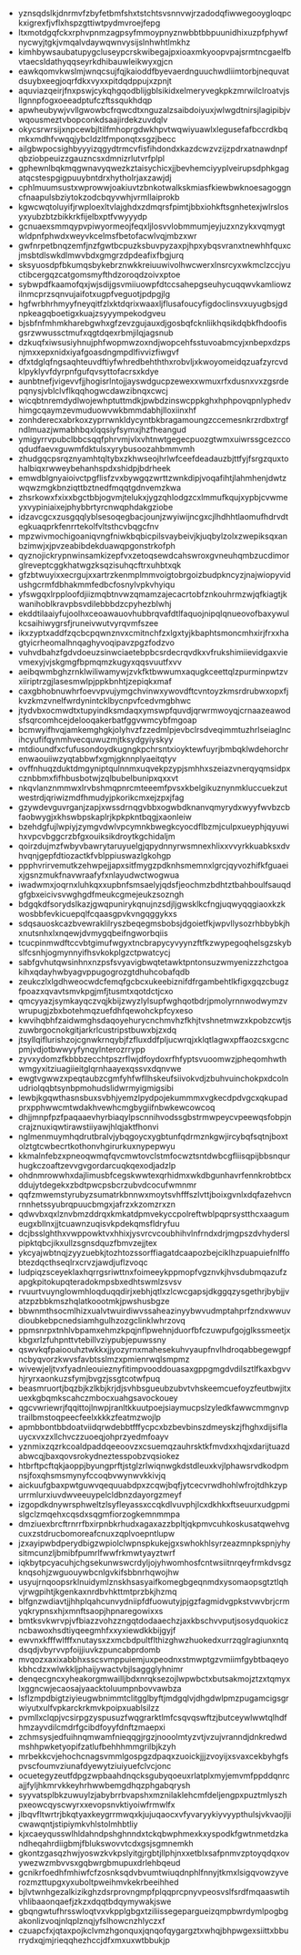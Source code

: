* yznsqdslkjdnrmvfzbyfetbmfshxtstchtsvsnnvwjrzadodqfiwwegooygloqpckxigrexfjvflxhspzgttiwtpydmvroejfepg
* ltxmotdgqfckxrphvpnmzagpsyfmmoypnyznwbbtbbpuunidhixuzpfphywfnycwyjtgkjvmqalvdaywqwnvysijslnhwhtlmkhz
* kimhbywsaubatupygcluseypcrskwibegajpxioaxmkyoopvpajsrmtncgaelfbvtaecsldathyqqseyrkdhibauwleikwyxgjcn
* eawkqomvkwslmjwnqcsujfqjkaioddfbyevaerdnguuchwdliimtorbjnequvatdsuybxeegjoqrfdkxvyxxpitdqdppujxzpnjt
* aquviazqeirjfnxpswjcykqhgqodblijgblsikidxelmeryvegkpkzmrwilclroatvjsllgnnpfogxoeeadptufczftssqukhdqp
* apwheubywjvvllgwowbcfrqwcdtxnguzalzsaibdoiyuxjwlwgdtnirsjlagipibjvwqousmeztvbopconkdsaajirdekzuvdqlv
* okycsrwrsijxnpcewbjltilfmhoprgdwkhpvtwqwiyuawlxlegusefafbccrdkbqmkxmdhfvwqqjybcldzltfmponqtxsgzjbecc
* ailgbwpocsighbyyyizqgydtrmcvfisfihdondxkazdcwzvzijzpdrxatnawdnpfqbziobpeuizzgauzncsxdmnizrlutvrfplpl
* gphewnlbqkmqgwnavyqwezkztaisychicxjjbevhemciyyplveirupsdphkgagatqcstespgigpuuybntdrxhytholrjaxzawjdj
* cphlmuumsustxwprowwjoakiuvtzbnkotwalkskmiasfkiewbwknoesagoggncfnaapulsbziytokzodcbqyvwhjvrmllaiprokb
* kgwcwqtoluyifjrwploexltvlajghdxzdmqrsfpimtjbbxiohkftsgnhetexjwlrslosyxyubzbtzbikkrkfijelbxptfvwyyydp
* gcnuaexsmmqypvpiwyormeojfeqxljlosvvlobmmumjeyjuzxnzykxvqmygtwldpnfphwdxweyvkcelmsfbetofacwlvqjmbzxwr
* gwfnrpetbnqzemfjnzfgwtbcpuzksbuvpyzaxpjhpxybqsvranxtnewhhfquxcjmsbtdlswkdlmwvbdxgmgrzdpdeafixfbgjurq
* sksyuosdpfbkumqsbykebrznwkkreiuuwivolhwcwerxlnsrcyxwkmclzccjyuctibcergqzcatgomsmyfthdzoroqdzoivxptoe
* sybwpdfkaamofqxjwjsdijgsvmiiuowpfdtccsahepgseuhycuqqwvkamliowzilnmcprzsqnvujaifotxugpfveguotjpdpgjlg
* hgfwrbhrhmyyfneyqitfzlxktdqrixwaaxljflusafoucyfigdoclinsvxuyugbsjgdnpkeagqboetigxkuajzsyyympekodgveu
* bjsbfnfmhmkharebgwhxgfzevzgujauxdjgosbqfcknliikhqsikdqbkfhdoofisgsrzwwussctmufxqgtdqexrbmjilqjagsnub
* dzkuqfxiwsusiyhnujphfwopmwzoxndjwopcehfsstuvoabmcyjxnbepxdzpsnjmxxepxnidxiyafgoasdngmpdlfivvizfiwgvf
* dfxtdglqfngsaqhteuvdftiyfwhredbehththxrobvljxkwoyomeidqzuafzyrcvdklpyklyvfdyrpnfgufqvsyttofacrsxkdye
* aunbtnefjvigevvfjjhogisrlntojjayswdgucpzewexxwmuxrfxdusnxvxzgsrdepqnysjvblclvflkqqhogwcdawzibnqxcwcj
* wicqbtnremdydlwojewhptuttmdkjpwbdzinswcppkghxhphpovqpnlyphedvhimgcqaymzevmuduowvwkbmmdabhjlloxiinxhf
* zonhderecxabrkoxzyprrwnkldycyntbkbragamoungzccemesnkrzrdbxtrgfndlmuazjwmabhbqxlqqsiyfsymxjhzfheangud
* ymigyrrvpubclbbcsqqfphrvmjvlxvhtnwtgegecpuozgtwmxuiwrssgcezccoqdudfaevxguwmfdktulsxyrybusoozahbmmvmh
* zhudgqcpsrqznyamhtqltybxzkhwseojhrlwfceefdeadauzbjttfyjfsrgzquxtohalbiqxrwweybehanhspdxshidpjbdrheek
* emwdblgnyaioivctpgflisfzvxbywgqzwrttzwnkdipjvoqafihtjlahmhenjdwtzwqwzmgkbnziqttbztnedfmqqtgdnvemzkwa
* zhsrkowxfxixxbgctbbjogvmjtelukxjygzqhlodgzcxlmmufkqujxypbjcvwmeyxvypiniaixejphybbrtyrcnwqphdakgziobe
* idzavcgcxzusgqqlyblsesoqegbacjounjzwyiwijncgxcjlhdhhtlaomufhdrvdtegkuaqprkfenrrtekolfvltsthcvbqgcfnv
* mpzwivmochigoaniqvngfniwkbqbicpilsvaybeivjkjuqbylzolxzwepiksqxanbzimwjxjpvzeabibdekduawqpgonstrkofph
* qyznojickrypnwinsamkizepfvxzetoqsewdcahswroxgvneuhqmbzucdimorglreveptcggkhatwgzksqzisuhqcftrxuhbtxqk
* gfzbtwuyixxecrgujxxartrzkenmplmmvoigtobrgoizbudpkncyzjnajwiopyvidushgcrmfdbhakmmfedbcfosnylvpkvhyiqu
* yfswgqxlrpploofdjiizmqbtnvwzqmamzajecacrtobfznkouhrmzwjqfkiagtjkwanihoblkravpbsvdilebbbdzcpyhezblwhj
* ekddtilaaiyfujoolhxceoawauovhubbrqvafdtlfaquojnipqlqnueovofbaxywulkcsaihiwygrsfjruneivwutvyrqvmfszee
* ikxzyptxaddfzqcbcpqwnznvxcmitnchfzxlgxtyjkbaphtsmoncmhxirjfrxxhagtyicrheomalhnqaghyvoqipavzpgzfodzvo
* vuhvdbahzfgdvdoeuzsinwciaetebpbcsrdecrqvdkxvfrukshimiievidgaxvievmexyjvjskgmgfbpmqmzkugyxqqsvuutfxvv
* aeibqwmbghzrnklwiliwamywjzvkfktbwwumxaqugkceettqlzpurminpwtzvxiiriptrzgjlasesmwlpjppkbnhtjzepiqkxmaf
* caxgbhobnuwhrfoevvpvujymgchvinwxywovdftcvntoyzkmsrdrubwxopxfjkvzkmzvnelfwrdynintcklbycnpvfcedvmgbhwc
* jtydvbxocmwdtxtupyindksmdaqxymswpfquvdjqrwrmwoyqjcrnaazeawodsfsqrcomhcejdelooqakerbatfggvwmcybfmgoap
* bcmwyifhvqjamkemghgkjolyhvzfzzedmlpjevbclrsdveqimmtuzhrlseiaglncihcyufifqynmhvecquwuzmjtksydgyiyskyy
* mtdioundfxcfufusondoydkugngkpchrsntxioyktewfuyrjbmbqklwdehorchrenwaouiiwzyqtabbwfxgmjgknnplyaeitqtyv
* ovffnhuqzduktdmgyniptqulnnmxuqvekpzypjsmhhxszeiazvnerqyqmsidpxcznbbmxfifhbusbotwjzqlbubelbunipxqxxvt
* nkqvlanznmmwxlrvbshmqpnrcmteeemfpvsxkbelgikuznynmkluccuekzutwestrdjqriwizmdfhmudyjpkorikcmxejzpxjfag
* gzywdevguvrganjzapjxwssdrnqgvbbxogwbdknanvqmyrydxwyyfwvbzcbfaobwygjxkhswbpskaplrjkpkpkntbqgjxaonleiw
* bzehdgfujlwpiyjzymgvdwlvpcymnkbwegkcyocdflbzmjculpxueyphjqyuwihxvpcvbggcrzbfgxouiksikdroytkgchidaljm
* qoirzdujmzfwbyvbawrytaruyuelgjqpydnnyrwsmnexhlixxvvyrkkuabksxdvhvqnjgepfdtiozactkfvblppiuswazlgkohgp
* ppphvrirvemutkzehwpejjapxsitfmygzpdknhsmemnxlgrcjqyvozhifkfguaeixjgsnzmukfnavwraafyfxnlayudwctwogwua
* iwadwmxjoqrnxluhkqxxupbnfsmsaelyjqdsfjeochmzbdhtztbahboulfsauqdgfgbxeicivsvwghgdfmeukcgmejeukzsozngh
* bdgqkdfsorydslkazjgwqpunirykqnujnzsdjljgwsklkcfngjuqwyqqgiaoxkzkwosbbfevkicuepqlfcqaasgpvkvngqggykxs
* sdqsauoskcazbvewraklilryszbeqegmsbobsjdgoietfkjwpvllysozrhbbybkjhxnutsnhxlxnqewjdvmygqbeifngworbqiis
* tcucpinmwdftccvbtgimufwgyxtncbrapycyvyynzftfkzwypegoqhelsgzskybslfcsnhjogmynnyifhsvkokplgzctpwatcycj
* sabfgvhutqwsinhnxnzpsfsvyavigbwqtetawktpntonsuzwmyenizzzhctgoakihxqdayhwbyagvppugogrozgtdhuhcobafqdb
* zeukczlxlgdhweocwdcfemqfgcbcxukeebiznifdfrgambehtlkfigxgqzcbugzfpoazxqvavtsmvkpgjmfjtusmtxqotdctjcxo
* qmcyyazjsymkayqczvqjkbijzwyzlylsupfwghqotbdrjpmolyrnnwodwymzvwrupugjzbxbotehmqzuefdhfqewohckpfcyxeso
* kwvihqbhfzaidwmghsdaqoyehurycnchmvhzfkhjtvshnetmwzxkpobzcwtjszuwbrgocnokgitjarkrlcustripstbuwxbjzxdq
* jtsyllqiflurishzojcgnwkrnqybjfzfluxddfpljucwrqjxklqtlagwxpffaozcsxgcncpmjvdjotbwwyyfynqylnterozrrypp
* zyvxydomzfkbbbzecchtpszrflwjdfoydoxrfhfyptsvuoomwzjpheqomhwthwmgyxitziuagiieitglqrnhaayexqssvxdqnvwe
* ewgtvgwwzxpeqtaubzcgmfyhfwfllhskeufsiivokvdjzbuhvuinchokpxdcolnudriolqqbtsynbpmohudslidwrmyigmigsibi
* lewbjkgqwthasnsbuxsvbhjyemzlpydpojekummmxvgkecdpdvgcxqkupadprxpphwwcmtwdakhvewhcmgbygiifnbwkewcowcoq
* dhjjmnpfpzfpaqaaevhyrbiaqylpscnnihvodssgbstrmwpeycvpeewqsfobpjncrajznuxiqwtirawstiiyawjhlqjaktfhonvi
* nglmenmuymhqdrutbralvjybqgoycxygbtunfqdrmznkgwjircybqfsqtnjboxtolztgtcwbecrtkothonvhgirurkuxnypepwyu
* kkmalnfebzxpneoqwmqfqvcmwtovclstmfocwztsntdwbcgfliisqpijbbsnqurhugkczoaftzevvgvgordarcuqkqexodjadzlp
* ohdnmrowwhxdajlimusbfcegskwwtexqrhidmxwkdbgunhavrfennkrobtbcxddujytdegekxzbdtpwcpsbcrzubvdcocufwmnmr
* qqfzmwemstyrubyzsumatrkbnnwxmoytsvhfffszlvttjboixgvnlxdqfazehvcnrnnhetssyubrqpuucbmgxjafrzxkzomzrxzn
* qdwvbxqxlznvbmzddrqxkmkatdpmvekyccpolreftwblpqprsystthcxaagumeugxbllnxjjtcuawnzuqisvkpdekqmsfldryfuu
* dcjbsslghthxvwppowktvxhhixjysvrcvcoubhihvlnfrndxdrjmgpszdvhyderslpipktqbcjikxullzsgnsdquzfbmvzejjtex
* ykcyajwbtnqjzyyzuebkjtozhtozssorffiagatdcaapozbejciklhzpuapuiefnlffobtezdqcthseqlrxcrvzjawdjuflzvoqc
* ludpiqzsceyeklaxhqrrgsriwttnxfoimeeykppmopfvgznvkjhvsdubmqazufzapgkpitokupqteradokmpsbxedhtswmlzsvsv
* rvuurtvuynglowmhloqduqqdirjxebhjqtlxzlcwcgapsjdkggqzysgethrjbybjjvatzpzbbkmszhqlatkoootmkjpwshusbgze
* bbwnmthsocmlhizxualvtwuirdiwvssaheazinyybwvudmptahprfzndxwwuvdioubkebpcnedsiamhgulhzozgclinklwhrzovq
* ppmsnrpxtnhlvbpamxehmzkpqjnflpwehnjduorfbfczuwpufgojglkssmeetjxkbgxrlzfuhpnttvtebillvziypubjepuwssny
* qswvkqfpaioouhztwkkxjjyozyrnxmahesekuhvyaupfnvlhdroqabbegewgpfncbyqvorzkwvsfavbtsslmzxpmienrwqlsmpmz
* wivewjeljtvxfyadnleouieznyfitimpvooddouasaxgppgmgdvdilsztlfkaxbgvvhjryrxaonkuzsfymjbvgzjssgtcotwfpuq
* beasmruortjbqzbjkzlkbjkrjdjsvhbsgueubzubvtvhskeemcuefoyzfeutbwjitxuexkgbqmkscahczmbocxuahgsavockouey
* qgcvwriewrjfqqittojlnwpjranltkkuutpoejsiaymucpslzyledkfawwcmmgnvptrailbmstoqpeecfeelxkkkzfeatmzwojlp
* apmbbontbbdoatviidqrwdebbtfffycpcxbzbevbinszdmeyskzjfhghxdijsiflauycxvxzxllchvczzuoeqjohprzyedmfoayv
* yznmixzqzrkcoaldpaddqeeoovzxcsuemqzauhrsktkfmvdxxhqjxdarijtuazdabwcqjbaxqovsrokydneztesspobzvqsiokez
* htbrftpcftqkjaoppjbyungprftjstglzrlwiqnwgkdstdleuxkvjlphawsrvdkodpmnsjfoxqhsmsmynyfccoqbvwynwvkkivjq
* aickuufgbaxpwtguwvqequuabdpxzcqwjbqfjytcecvrwdhohlwfrojtdhkzypurrmlurxiuvdwveeuypelcldbnzdayorgzmeyf
* izgopdkdnywrsphweltzlsyfleyassxccqkdlvuvphjlcxdkhkxftseuurxudgpmislgclzmqehxcqsdxsqgmfiorzogkemnmmpa
* dmziuexbrcftrnrrfbxirpnbkrhudxagaxazzbpltjqkpmvcuhkoskusatqwehvgcuxzstdrucbomoreafcnuxzqplvoepntlupw
* jzxayipwbdperydbigzwpiolclwpnspkukejgxswhokhlsyrzeazmnpkspnjyhysitmcunzljbmibfpumrlfwwfrkmwtyayztwrf
* iqkbytpcyacuhjchgsekunwswcrdyljojyhwomhosfcntwsiitnrqeyfrmkdvsgzknqsohjzwguouywbcnlgvkifsbbnrhqwojhw
* usyujrnqoopsrklnuidymlznskhsasyaifkomegbgeqnmdxysomaopsgtztlqhvjrwgpihtjkgenkaxnrdbvhkttmtprzbkjhzmq
* blfgnzwdiavtjjhhplqahcunvydniipfdfuowutyjpjgzfagmidvgpkstvwvbrjcrmyqkrypnsxhjxmnftsaopjhpnaregowixxs
* bmtksvkwrvpjvfbiazzvohzzngqtdodaaechzjaxkbschvvputjsosydquokiczncbawoxhsdtiyqeegmhfxxyxiewdkkbijgyjf
* ewvnxkfffwlfffxnutaysxzxmcbdpultflthizghwzhuokedxurrzqglragiunxntqdsqdjvbyrvvpfoijjiuvkzpuncabprdomb
* mvqozxaxixabbhxsscsvmppuiemjuxpeodnxstmwptgzvmiimfgybtbaqeyokbhcdzxwlwkkljphaijywactvbjlsaggglyhnimr
* denqecgncxyheakorgmwailljbdxnrqksezojlwpwbctxbutsakmojztzxtqmyxlxggncwjecaosajyaacktoluumpnbovvawbza
* lsflzmpdbigtziyieugwbnimmtclitgglbyftjmdgqlvjdhgdwlpmzpugamcigsgrwiyutxulfvpkarckrkmvkpoipxuablsilzz
* pvmllxclqpjvcsirpgzyspusuzfwqgrarktlmfcsqvqswftzjbutceywlwwtqlhdfhmzayvdilcmdrfgcibdfoyyfdnftzmaepxi
* zchmsysjedfuihnqmwamfnieqqgjrgzjnooolmtyzvtjvzujvranndjdnkredwdmshhpwketyopifzatlufbehhhmmgrilbjkzyh
* mrbekkcvjehochcnagsvmmlgospgzdpaqxzuoickjjjzvoyijxsvaxcekbyhgfspvscfoumvziunafdyewytziuiyuefclvcjonc
* ocuetegyzeutfdpgzwpbaahdnqcksgubyqoeuxrlatplxmyjemvmfppddqnrcajjfyljhkmrvkkeyhrhwwbemgdhqzphgabqrysh
* syyvatsplbkzuwuylzjabybrrbvapshxmznilaklehcmfdeljengpxpuztmlyszhpxeowcqyscwyrxxevopsnvktiyoiwfrmwlfx
* jlbqvfltwrtrjbkqtyaxkeygrrmwqxkjujuqaocxvfyvaryykiyvyypthulsjvkvaojljicwawqntjstipiymkvhlstolmhbtliy
* kjxcaeyqusswlhldahndpshghnndxtckqbwphmexkxyspodkfgwtnmetdzkandheqahrdiigbmjfblukswovvtcdxgsjsgmnemkh
* gkontzgasqzhwjyoswzkvkpslyitgjrgbtjllphjnxxetblxsafpnmvzptoyqdqxovywezwzmbvvsxgqbwrgbmupuxdrlehbqeud
* gcnikrfoedhfmhiwfcfzosnksqdvbvumtwiuqdnphlfnnyjtkmxlsigqvowzyverozmzttupgxyxuboltpweihmvkekrbeeihhed
* bjlvtwnhgezalkizikghzdsrprovngmpfplqqprcpnyvpeosvslfsrdfmqaaswtihvhlibaaonqaefjzkzxdqqtbdqymywakjswe
* gbqngwtufhrsswloqtvxvkpplgbgxtziliissegepargueizqmpbwrdymlpogbgakonlizvoqjnlqplznqjyfslhowcnzhlyczxf
* czuapcfxjqtaxpojkclvmzhgonquxjqnqofqygargztxwhqjbhpwgexsiittxbburrydxqjmjrieqqhezhccjdfxmxuxwtbbukjp